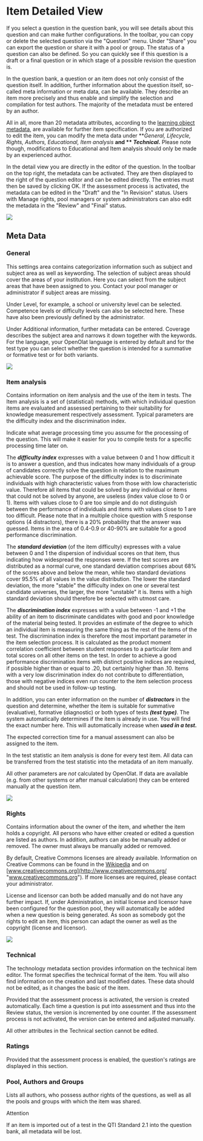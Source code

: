 # Item Detailed View

If you select a question in the question bank, you will see details about this
question and can make further configurations. In the toolbar, you can copy or
delete the selected question via the "Question" menu. Under "Share" you can
export the question or share it with a pool or group. The status of a question
can also be defined. So you can quickly see if this question is a draft or a
final question or in which stage of a possible revision the question is.

In the question bank, a question or an item does not only consist of the
question itself. In addition, further information about the question itself,
so-called meta information or meta data, can be available. They describe an
item more precisely and thus enable and simplify the selection and compilation
for test authors. The majority of the metadata must be entered by an author.

All in all, more than 20 metadata attributes, according to the [learning
object metadata](http://en.wikipedia.org/wiki/Learning_object_metadata
"learning object metadata"), are available for further item specification. If
you are authorized to edit the item, you can modify the meta data under
**_General, Lifecycle, Rights, Authors, Educational, Item analysis_ **and **
_Technical_.** Please note though, modifications to Educational and Item
analysis should only be made by an experienced author.

In the detail view you are directly in the editor of the question. In the
toolbar on the top right, the metadata can be activated. They are then
displayed to the right of the question editor and can be edited directly. The
entries must then be saved by clicking OK. If the assessment process is
activated, the metadata can be edited in the "Draft" and the "In Revision"
status. Users with Manage rights, pool managers or system administrators can
also edit the metadata in the "Review" and "Final" status.

![](assets/question_bank_meta.jpg)

## Meta Data

### General

This settings area contains categorization information such as subject and
subject area as well as keywording. The selection of subject areas should
cover the areas of your institution. Here you can select from the subject
areas that have been assigned to you. Contact your pool manager or
administrator if subject areas are missing.

Under Level, for example, a school or university level can be selected.
Competence levels or difficulty levels can also be selected here. These have
also been previously defined by the administrator.

Under Additional information, further metadata can be entered. Coverage
describes the subject area and narrows it down together with the keywords. For
the language, your OpenOlat language is entered by default and for the test
type you can select whether the question is intended for a summative or
formative test or for both variants.

![](assets/question_bank_genral.jpg)

  

###  Item analysis

Contains information on item analysis and the use of the item in tests. The
Item analysis is a set of (statistical) methods, with which individual
question items are evaluated and assessed pertaining to their suitability for
knowledge measurement respectively assessment. Typical parameters are the
difficulty index and the discrimination index.

Indicate what average processing time you assume for the processing of the
question. This will make it easier for you to compile tests for a specific
processing time later on.

The _**difficulty index**_ expresses with a value between 0 and 1 how
difficult it is to answer a question, and thus indicates how many individuals
of a group of candidates correctly solve the question in relation to the
maximum achievable score. The purpose of the difficulty index is to
discriminate individuals with high characteristic values from those with low
characteristic value. Therefore all items that could be solved by any
individual or items that could not be solved by anyone, are useless (index
value close to 0 or 1). Items with values close to 0 are too simple and do not
distinguish between the performance of individuals and items with values close
to 1 are too difficult. Please note that in a multiple choice question with 5
response options (4 distractors), there is a 20% probability that the answer
was guessed. Items in the area of 0.4-0.9 or 40-90% are suitable for a good
performance discrimination.

The _**standard deviation**_ (of the item difficulty) expresses with a value
between 0 and 1 the dispersion of individual scores on that item, thus
indicating how widespread the responses were. If the test scores are
distributed as a normal curve, one standard deviation comprises about 68% of
the scores above and below the mean, while two standard deviations cover 95.5%
of all values in the value distribution. The lower the standard deviation, the
more "stable" the difficulty index on one or several test candidate universes,
the larger, the more "unstable" it is. Items with a high standard deviation
should therefore be selected with utmost care.

The _**discrimination index**_ expresses with a value between -1 and +1 the
ability of an item to discriminate candidates with good and poor knowledge of
the material being tested. It provides an estimate of the degree to which an
individual item is measuring the same thing as the rest of the items of the
test. The discrimination index is therefore the most important parameter in
the item selection process. It is calculated as the product moment correlation
coefficient between student responses to a particular item and total scores on
all other items on the test. In order to achieve a good performance
discrimination items with distinct positive indices are required, if possible
higher than or equal to .20, but certainly higher than .10. Items with a very
low discrimination index do not contribute to differentiation, those with
negative indices even run counter to the item selection process and should not
be used in follow-up testing.

In addition, you can enter information on the number of _**distractors**_ in
the question and determine, whether the item is suitable for summative
(evaluative), formative (diagnostic) or both types of tests _**(test type)**_.
The system automatically determines if the item is already in use. You will
find the exact number here. This will automatically increase when _**used in a
test.**_

The expected correction time for a manual assessment can also be assigned to
the item.

In the test statistic an item analysis is done for every test item. All data
can be transferred from the test statistic into the metadata of an item
manually.

All other parameters are _not_ calculated by OpenOlat. If data are available
(e.g. from other systems or after manual calculation) they can be entered
manually at the question item.

  

![](assets/question_bank_item.jpg)

  

###  Rights

Contains information about the owner of the item, and whether the item holds a
copyright. All persons who have either created or edited a question are listed
as authors. In addition, authors can also be manually added or removed. The
owner must always be manually added or removed.

By default, Creative Commons licenses are already available. Information on
Creative Commons can be found in the
[Wikipedia](http://en.wikipedia.org/wiki/Creative_Commons "Wikipedia") and on
[www.creativecommons.org](http://www.creativecommons.org/
"www.creativecommons.org"). If more licenses are required, please contact your
administrator.

License and licensor can both be added manually and do not have any further
impact. If, under Administration, an initial license and licensor have been
configured for the question pool, they will automatically be added when a new
question is being generated. As soon as somebody got the rights to edit an
item, this person can adapt the owner as well as the copyright (license and
licensor).

  

  

![](assets/Fragenpool_Lizenz_EN.png)

###  Technical

The technology metadata section provides information on the technical item
editor. The format specifies the technical format of the item. You will also
find information on the creation and last modified dates. These data should
not be edited, as it changes the basic of the item.

Provided that the assessment process is activated, the version is created
automatically. Each time a question is put into assessment and thus into the
Review status, the version is incremented by one counter. If the assessment
process is not activated, the version can be entered and adjusted manually.

All other attributes in the Technical section cannot be edited.

### Ratings

Provided that the assessment process is enabled, the question's ratings are
displayed in this section.

###  Pool, Authors and Groups

Lists all authors, who possess author rights of the questions, as well as all
the pools and groups with which the item was shared.

Attention

If an item is imported out of a test in the QTI Standard 2.1 into the question
bank, all metadata will be lost.

